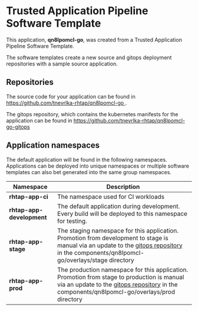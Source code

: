 # Trusted Application Pipeline Software Template

This application, **qn8lpomcl-go**, was created from a Trusted Application Pipeline Software Template.

The software templates create a new source and gitops deployment repositories with a sample source application. 

## Repositories

The source code for your application can be found in [https://github.com/tnevrlka-rhtap/qn8lpomcl-go ](https://github.com/tnevrlka-rhtap/qn8lpomcl-go ).
 
The gitops repository, which contains the kubernetes manifests for the application can be found in 
[https://github.com/tnevrlka-rhtap/qn8lpomcl-go-gitops ](https://github.com/tnevrlka-rhtap/qn8lpomcl-go-gitops ) 

## Application namespaces 

The default application will be found in the following namespaces. Applications can be deployed into unique namespaces or multiple software templates can also bet generated into the same group namespaces.  

|  Namespace   |  Description   |  
| -------- | -------- |
| **rhtap-app-ci** | The namespace used for CI workloads |
| **rhtap-app-development** | The default application during development. Every build will be deployed to this namespace for testing. |
| **rhtap-app-stage** | The staging namespace for this application. Promotion from development to stage is manual via an update to the [gitops repository](https://github.com/tnevrlka-rhtap/qn8lpomcl-go-gitops ) in the components/qn8lpomcl-go/overlays/stage directory |
| **rhtap-app-prod** | The production namespace for this application. Promotion from stage to production is manual via an update to the [gitops repository](https://github.com/tnevrlka-rhtap/qn8lpomcl-go-gitops ) in the components/qn8lpomcl-go/overlays/prod directory |